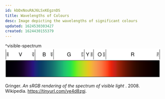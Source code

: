 ```yaml
---
id: kbDxNouRAJ6LSxKEgznDS
title: Wavelengths of Colours
desc: Image depicting the wavelengths of significant colours
updated: 1624530303427
created: 1624430155379
---
```


^visible-spectrum
![Visible spectrum](assets/images/color-visible-spectrum.svg)
<figcaption>
Gringer. <i>An sRGB rendering of the spectrum of visible light
</i>. 2008. Wikipedia. <a href="https://tinyurl.com/ye4d8zgj">https://tinyurl.com/ye4d8zgj</a>.
</figcaption>